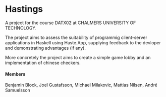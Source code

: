 # Hastings
A project for the course DATX02 at CHALMERS UNIVERSITY OF TECHNOLOGY. 

The project aims to assess the suitability of programmig client-server applications in Haskell using Haste.App, supplying feedback to the devloper and demonstrating advantages (if any). 

More concretely the project aims to create a simple game lobby and an implementation of chinese checkers. 

#### Members 
Benjamin Block, Joel Gustafsson, Michael Milakovic, Mattias Nilsen, André Samuelsson 
